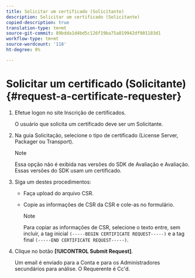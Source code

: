 ```yaml
---
title: Solicitar um certificado (Solicitante)
description: Solicitar um certificado (Solicitante)
copied-description: true
translation-type: tm+mt
source-git-commit: 89bdda1d4bd5c126f19ba75a819942df901183d1
workflow-type: tm+mt
source-wordcount: '118'
ht-degree: 0%

---
```



# Solicitar um certificado (Solicitante){#request-a-certificate-requester}

1. Efetue logon no site Inscrição de certificados.

   O usuário que solicita um certificado deve ser um Solicitante.

1. Na guia Solicitação, selecione o tipo de certificado (License Server, Packager ou Transport).

   >[!NOTE]
   >
   >Essa opção não é exibida nas versões do SDK de Avaliação e Avaliação. Essas versões do SDK usam um certificado.

1. Siga um destes procedimentos:

   * Faça upload do arquivo CSR.
   * Copie as informações de CSR da CSR e cole-as no formulário.

      >[!NOTE]
      >
      >Para copiar as informações de CSR, selecione o texto entre, sem incluir, a tag inicial `(-----BEGIN CERTIFICATE REQUEST-----)` e a tag final `(-----END CERTIFICATE REQUEST-----)`.

1. Clique no botão **[!UICONTROL Submit Request]**.

   Um email é enviado para a Conta e para os Administradores secundários para análise. O Requerente é Cc&#39;d.

